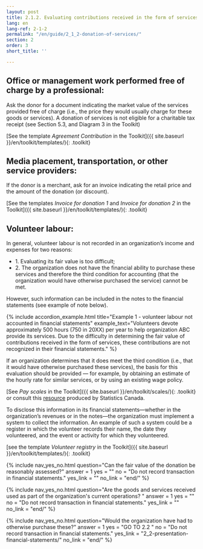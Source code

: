 ```yaml
---
layout: post
title: 2.1.2. Evaluating contributions received in the form of services
lang: en
lang-ref: 2-1-2
permalink: "/en/guide/2_1_2-donation-of-services/"
section: 2
order: 3
short_title: ''

---
```

## Office or management work performed free of charge by a professional:

Ask the donor for a document indicating the market value of the services provided free of charge (i.e., the price they would usually charge for these goods or services). A donation of services is not eligible for a charitable tax receipt (see Section 5.3, and Diagram 3 in the Toolkit)

[See the template _Agreement Contribution_ in the Toolkit]({{ site.baseurl }}/en/toolkit/templates/){: .toolkit}

## Media placement, transportation, or other service providers:

If the donor is a merchant, ask for an invoice indicating the retail price and the amount of the donation (or discount).

[See the templates _Invoice for donation 1_ and _Invoice for donation 2_ in the Toolkit]({{ site.baseurl }}/en/toolkit/templates/){: .toolkit}

## Volunteer labour:

In general, volunteer labour is not recorded in an organization’s income and expenses for two reasons:
<ul class="textlist">
<li>1. Evaluating its fair value is too difficult;</li>

<li>2. The organization does not have the financial ability to purchase these services and therefore the third condition for accounting (that the organization would have otherwise purchased the service) cannot be met.</li>
</ul>
However, such information can be included in the notes to the financial statements (see example of note below).

{% include accordion_example.html
title="Example 1 - volunteer labour not accounted in financial statements"
example_text="Volunteers devote approximately 500 hours (750 in 20XX) per year to help organization ABC provide its services. Due to the difficulty in determining the fair value of contributions received in the form of services, these contributions are not recognized in their financial statements."
%}

If an organization determines that it does meet the third condition (i.e., that it would have otherwise purchased these services), the basis for this evaluation should be provided — for example, by obtaining an estimate of the hourly rate for similar services, or by using an existing wage policy.

[See _Pay scales_ in the Toolkit]({{ site.baseurl }}/en/toolkit/scales/){: .toolkit}
or consult this <a href="https://doi.org/10.25318/1410020601-eng" class="external" target="_blank" title="Statistics Canada. Table 14-10-0206-01 Average hourly earnings for employees paid by the hour, by industry, annual">resource</a> produced by Statistics Canada.

To disclose this information in its financial statements—whether in the organization’s revenues or in the notes—the organization must implement a system to collect the information. An example of such a system could be a register in which the volunteer records their name, the date they volunteered, and the event or activity for which they volunteered.

[see the template _Volunteer registry_ in the Toolkit]({{ site.baseurl }}/en/toolkit/templates/){: .toolkit}

{% include nav_yes_no.html
question="Can the fair value of the donation be reasonably assessed?"
answer = 1
yes = ""
no = "Do not record transaction in financial statements."
yes_link = ""
no_link = "end/"
%}

{% include nav_yes_no.html
question="Are the goods and services received used as part of the organization's current operations? "
answer = 1
yes = ""
no = "Do not record transaction in financial statements."
yes_link = ""
no_link = "end/"
%}

{% include nav_yes_no.html
question="Would the organization have had to otherwise purchase these?"
answer = 1
yes = "GO TO 2.2 "
no = "Do not record transaction in financial statements."
yes_link = "2_2-presentation-financial-statements/"
no_link = "end/"
%}